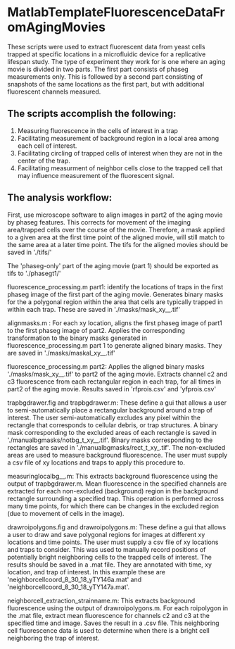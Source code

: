 
# MatlabTemplateFluorescenceDataFromAgingMovies

These scripts were used to extract fluorescent data from yeast cells trapped at specific locations in a microfluidic device for a replicative lifespan study. The type of experiment they work for is one where an aging movie is divided in two parts. The first part consists of phaseg measurements only. This is followed by a second part consisting of snapshots of the same locations as the first part, but with additional fluorescent channels measured.

## The scripts accomplish the following:
1. Measuring fluorescence in the cells of interest in a trap
2. Facilitating measurement of background region in a local area among each cell of interest.
3. Facilitating circling of trapped cells of interest when they are not in the center of the trap.
4. Facilitating measurment of neighbor cells close to the trapped cell that may influence measurement of the fluorescent signal.

## The analysis workflow:

First, use microscope software to align images in part2 of the aging movie by phaseg features. This corrects for movement of the imaging area/trapped cells over the course of the movie.  Therefore, a mask applied to a given area at the first time point of the aligned movie, will still match to the same area at a later time point.  The tifs for the aligned movies should be saved in './tifs/'

The 'phaseg-only' part of the aging movie (part 1) should be exported as tifs to './phasegt1/'

fluorescence_processing.m part1: identify the locations of traps in the first phaseg image of the first part of the aging movie. Generates binary masks for the a polygonal region within the area that cells are typically trapped in within each trap. These are saved in './masks/mask_xy__.tif'

alignmasks.m : For each xy location, aligns the first phaseg image of part1 to the first phaseg image of part2.  Applies the corresponding transformation to the binary masks generated in fluorescence_processing.m part 1 to generate aligned binary masks. They are saved in './masks/maskal_xy__.tif'

fluorescence_processing.m part2: Applies the aligned binary masks './masks/mask_xy__.tif' to part2 of the aging movie. Extracts channel c2 and c3 fluorescence from each rectangular region in each trap, for all times in part2 of the aging movie. Results saved in 'rfprois.csv' and 'yfprois.csv'

trapbgdrawer.fig and trapbgdrawer.m: These define a gui that allows a user to semi-automatically place a rectangular background around a trap of interest. The user semi-automatically excludes any pixel within the rectangle that corresponds to cellular debris, or trap structures. A binary mask corresponding to the excluded areas of each rectangle is saved in './manualbgmasks/notbg_t_xy__.tif'. Binary masks corresponding to the rectangles are saved in './manualbgmasks/rect_t_xy_.tif'.  The non-excluded areas are used to measure background fluorescence.  The user must supply a csv file of xy locations and traps to apply this procedure to.

measuringlocalbg__.m: This extracts background fluorescence using the output of trapbgdrawer.m. Mean fluorescence in the specified channels are extracted for each non-excluded (background) region in the background rectangle surrounding a specified trap. This operation is performed across many time points, for which there can be changes in the excluded region (due to movement of cells in the image).

drawroipolygons.fig and drawroipolygons.m: These define a gui that allows a user to draw and save polygonal regions for images at different xy locations and time points. The user must supply a csv file of xy locations and traps to consider.  This was used to manually record positions of potentially bright neighboring cells to the trapped cells of interest. The results should be saved in a .mat file. They are annotated with time, xy location, and trap of interest. In this example these are 'neighborcellcoord_8_30_18_yTY146a.mat' and 'neighborcellcoord_8_30_18_yTY147a.mat'.

neighborcell_extraction_strainname.m: This extracts background fluorescence using the output of drawroipolygons.m.  For each roipolygon in the .mat file, extract mean fluorescence for channels c2 and c3 at the specified time and image. Saves the result in a .csv file.  This neighboring cell fluorescence data is used to determine when there is a bright cell neighboring the trap of interest.



